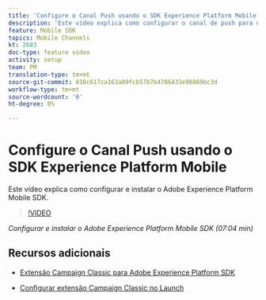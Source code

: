 ```yaml
---
title: 'Configure o Canal Push usando o SDK Experience Platform Mobile '
description: 'Este vídeo explica como configurar o canal de push para o Campaign Classic usando o SDK Experience Cloud Mobile. '
feature: Mobile SDK
topics: Mobile Channels
kt: 2683
doc-type: feature video
activity: setup
team: PM
translation-type: tm+mt
source-git-commit: 838c617ca163a09fcb57b7b4706433e98869bc3d
workflow-type: tm+mt
source-wordcount: '0'
ht-degree: 0%

---
```



# Configure o Canal Push usando o SDK Experience Platform Mobile

Este vídeo explica como configurar e instalar o Adobe Experience Platform Mobile SDK.

>[!VIDEO](https://video.tv.adobe.com/v/27699?quality=12)

*Configurar e instalar o Adobe Experience Platform Mobile SDK (07:04 min)*

## Recursos adicionais

* [Extensão Campaign Classic para Adobe Experience Platform SDK](https://helpx-internal.corp.adobe.com/content/help/en/campaign/kb/acc-aep-extension.html)

* [Configurar extensão Campaign Classic no Launch](https://aep-sdks.gitbook.io/docs/using-mobile-extensions/adobe-campaignclassic)
